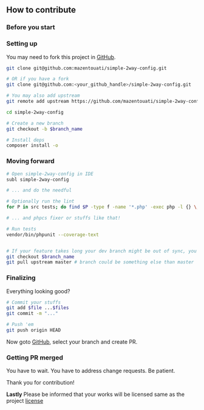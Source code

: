 ## How to contribute

### Before you start

<!-- This section contains conventions/standards contributors must follow -->
<!-- For example: Commit messages should follow angular standard -->

### Setting up

You may need to fork this project in [GitHub](https://github.com/mazentouati/simple-2way-config).

```sh
git clone git@github.com:mazentouati/simple-2way-config.git

# OR if you have a fork
git clone git@github.com:<your_github_handle>/simple-2way-config.git

# You may also add upstream
git remote add upstream https://github.com/mazentouati/simple-2way-config.git

cd simple-2way-config

# Create a new branch
git checkout -b $branch_name

# Install deps
composer install -o
```

### Moving forward

```sh
# Open simple-2way-config in IDE
subl simple-2way-config

# ... and do the needful

# Optionally run the lint
for P in src tests; do find $P -type f -name '*.php' -exec php -l {} \;; done

# ... and phpcs fixer or stuffs like that!

# Run tests
vendor/bin/phpunit --coverage-text


# If your feature takes long your dev branch might be out of sync, you may want to
git checkout $branch_name
git pull upstream master # branch could be something else than master
```

### Finalizing

Everything looking good?

```sh
# Commit your stuffs
git add $file ...$files
git commit -m "..."

# Push 'em
git push origin HEAD
```

Now goto [GitHub](https://github.com/mazentouati/simple-2way-config/compare?expand=1), select your branch and create PR.

### Getting PR merged

You have to wait. You have to address change requests. Be patient.

Thank you for contribution!

**Lastly** Please be informed that your works will be licensed same as the project [license](./LICENSE)

